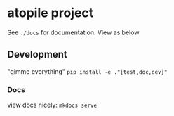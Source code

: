 # atopile project

See `./docs` for documentation. View as below

## Development

"gimme everything" `pip install -e ."[test,doc,dev]"`

### Docs

view docs nicely: `mkdocs serve`
